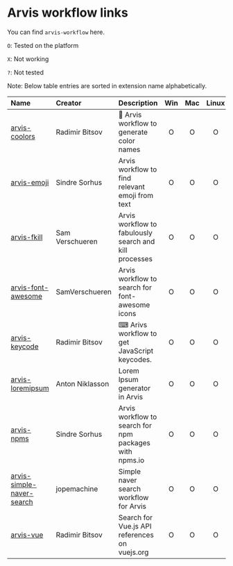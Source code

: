 # Arvis workflow links

You can find `arvis-workflow` here.

`O`: Tested on the platform

`X`: Not working

`?`: Not tested

Note: Below table entries are sorted in extension name alphabetically.

| Name                                                                                  | Creator         | Description                                            | Win | Mac | Linux |
| :------------------------------------------------------------------------------------ | :-------------- | :----------------------------------------------------- | :-: | :-: | :---: |
| [arvis-coolors](https://github.com/jopemachine/arvis-coolors)                         | Radimir Bitsov  | 🎨 Arvis workflow to generate color names              |  O  |  O  |   O   |
| [arvis-emoji](https://github.com/jopemachine/arvis-emoji)                             | Sindre Sorhus   | Arvis workflow to find relevant emoji from text        |  O  |  O  |   O   |
| [arvis-fkill](https://github.com/jopemachine/arvis-fkill)                             | Sam Verschueren | Arvis workflow to fabulously search and kill processes |  O  |  O  |   O   |
| [arvis-font-awesome](https://github.com/jopemachine/arvis-font-awesome)               | SamVerschueren  | Arvis workflow to search for font-awesome icons        |  O  |  O  |   O   |
| [arvis-keycode](https://github.com/jopemachine/arvis-keycode)                         | Radimir Bitsov  | ⌨ Arivs workflow to get JavaScript keycodes.           |  O  |  O  |   O   |
| [arvis-loremipsum](https://github.com/jopemachine/arvis-loremipsum)                   | Anton Niklasson | Lorem Ipsum generator in Arvis                         |  O  |  O  |   O   |
| [arvis-npms](https://github.com/jopemachine/arvis-npms)                               | Sindre Sorhus   | Arvis workflow to search for npm packages with npms.io |  O  |  O  |   O   |
| [arvis-simple-naver-search](https://github.com/jopemachine/arvis-simple-naver-search) | jopemachine     | Simple naver search workflow for Arvis                 |  O  |  O  |   O   |
| [arvis-vue](https://github.com/jopemachine/arvis-vue)                                 | Radimir Bitsov  | Search for Vue.js API references on vuejs.org          |  O  |  O  |   O   |
